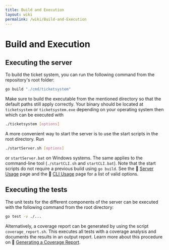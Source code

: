 ```yaml
---
title: Build and Execution
layout: wiki
permalink: /wiki/Build-and-Execution
---
```


# Build and Execution

## Executing the server

To build the ticket system, you can run the following command from the
repository's root folder:

```bash
go build "./cmd/ticketsystem"
```

Make sure to build the executable from the mentioned directory so that
the default paths still apply correctly. Your binary should be located
at `ticketsystem` or `ticketsystem.exe` depending on your operating
system then which can be executed with

```bash
./ticketsystem [options]
```

A more convenient way to start the server is to use the start scripts
in the root directory. Run

```bash
./startServer.sh [options]
```

or `startServer.bat` on Windows systems. The same applies to the
command-line tool (`./startCLI.sh` and `startCLI.bat`). Note that
the start scripts do not require a previous build using `go build`.
See the :book: [Server Usage](Server-Usage.md) page and the
:book: [CLI Usage](CLI-Usage.md) page for a list of valid options.

## Executing the tests

The unit tests for the different components of the server can be executed
with the following command from the root directory:

```bash
go test -v ./...
```

Alternatively, a coverage report can be generated by using the script
`coverage_report.sh`. This executes all tests with a coverage analysis
and documents the results in an output report. Learn more about this
procedure on :book: [Generating a Coverage Report](Generating-a-Coverage-Report.md).
